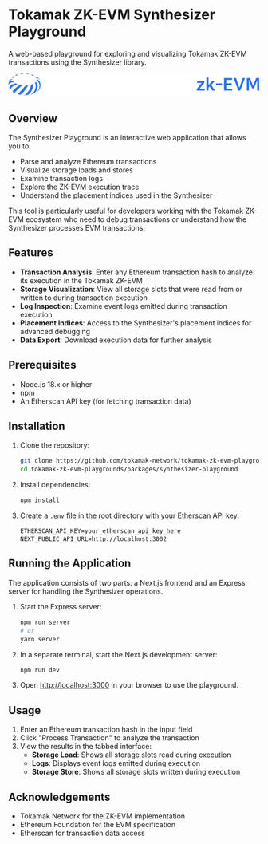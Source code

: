 # Tokamak ZK-EVM Synthesizer Playground

A web-based playground for exploring and visualizing Tokamak ZK-EVM transactions using the Synthesizer library.

![Tokamak ZK-EVM Synthesizer Playground](public/assets/logo.svg)

## Overview

The Synthesizer Playground is an interactive web application that allows you to:

- Parse and analyze Ethereum transactions
- Visualize storage loads and stores
- Examine transaction logs
- Explore the ZK-EVM execution trace
- Understand the placement indices used in the Synthesizer

This tool is particularly useful for developers working with the Tokamak ZK-EVM ecosystem who need to debug transactions or understand how the Synthesizer processes EVM transactions.

## Features

- **Transaction Analysis**: Enter any Ethereum transaction hash to analyze its execution in the Tokamak ZK-EVM
- **Storage Visualization**: View all storage slots that were read from or written to during transaction execution
- **Log Inspection**: Examine event logs emitted during transaction execution
- **Placement Indices**: Access to the Synthesizer's placement indices for advanced debugging
- **Data Export**: Download execution data for further analysis

## Prerequisites

- Node.js 18.x or higher
- npm
- An Etherscan API key (for fetching transaction data)

## Installation

1. Clone the repository:
   ```bash
   git clone https://github.com/tokamak-network/tokamak-zk-evm-playgrounds.git
   cd tokamak-zk-evm-playgrounds/packages/synthesizer-playground
   ```

2. Install dependencies:
   ```bash
   npm install
   ```

3. Create a `.env` file in the root directory with your Etherscan API key:
   ```
   ETHERSCAN_API_KEY=your_etherscan_api_key_here
   NEXT_PUBLIC_API_URL=http://localhost:3002
   ```

## Running the Application

The application consists of two parts: a Next.js frontend and an Express server for handling the Synthesizer operations.

1. Start the Express server:
   ```bash
   npm run server
   # or
   yarn server
   ```

2. In a separate terminal, start the Next.js development server:
   ```bash
   npm run dev
   ```

3. Open [http://localhost:3000](http://localhost:3000) in your browser to use the playground.

## Usage

1. Enter an Ethereum transaction hash in the input field
2. Click "Process Transaction" to analyze the transaction
3. View the results in the tabbed interface:
   - **Storage Load**: Shows all storage slots read during execution
   - **Logs**: Displays event logs emitted during execution
   - **Storage Store**: Shows all storage slots written during execution

## Acknowledgements

- Tokamak Network for the ZK-EVM implementation
- Ethereum Foundation for the EVM specification
- Etherscan for transaction data access
